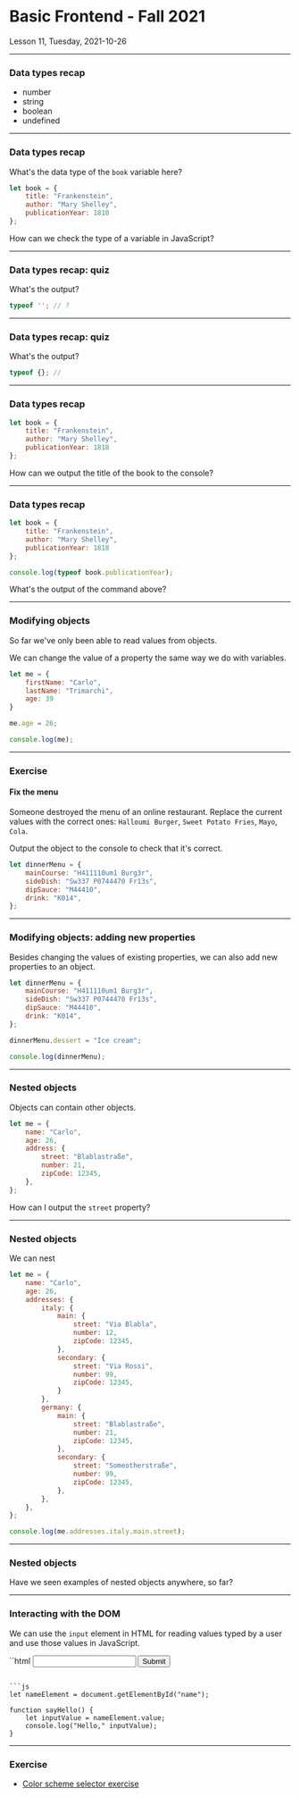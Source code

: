 <!-- .slide: id="lesson11" -->

# Basic Frontend - Fall 2021

Lesson 11, Tuesday, 2021-10-26

---

### Data types recap

- number
- string
- boolean
- undefined

---

### Data types recap

What's the data type of the `book` variable here?

```js
let book = {
    title: "Frankenstein",
    author: "Mary Shelley",
    publicationYear: 1818
};
```

How can we check the type of a variable in JavaScript?
<!-- .element: class="fragment" data-fragment-index="2" -->

---

### Data types recap: quiz

What's the output?

```js
typeof ''; // ?
```

---

### Data types recap: quiz

What's the output?

```js
typeof {}; // 
```

---

### Data types recap


```js
let book = {
    title: "Frankenstein",
    author: "Mary Shelley",
    publicationYear: 1818
};
```

How can we output the title of the book to the console?

---

### Data types recap

```js
let book = {
    title: "Frankenstein",
    author: "Mary Shelley",
    publicationYear: 1818
};

console.log(typeof book.publicationYear);
```

What's the output of the command above?

---

### Modifying objects

So far we've only been able to read values from objects.

We can change the value of a property the same way we do with variables.

```js
let me = {
    firstName: "Carlo",
    lastName: "Trimarchi",
    age: 39
}

me.age = 26;

console.log(me);
```

---

### Exercise
#### Fix the menu

Someone destroyed the menu of an online restaurant. Replace the current values with the correct ones: `Halloumi Burger`, `Sweet Potato Fries`, `Mayo`, `Cola`. 

Output the object to the console to check that it's correct.

```js
let dinnerMenu = {
    mainCourse: "H411110um1 Burg3r",
    sideDish: "Sw337 P0744470 Fr13s",
    dipSauce: "M44410",
    drink: "K014",
};
```

---

### Modifying objects: adding new properties

Besides changing the values of existing properties, we can also add new properties to an object.

```js
let dinnerMenu = {
    mainCourse: "H411110um1 Burg3r",
    sideDish: "Sw337 P0744470 Fr13s",
    dipSauce: "M44410",
    drink: "K014",
};

dinnerMenu.dessert = "Ice cream";

console.log(dinnerMenu);
```

---

### Nested objects

Objects can contain other objects.


```js
let me = {
    name: "Carlo",
    age: 26,
    address: {
        street: "Blablastraße",
        number: 21,
        zipCode: 12345,
    },
};
```

How can I output the `street` property?

---

### Nested objects

We can nest 

```js
let me = {
    name: "Carlo",
    age: 26,
    addresses: {
        italy: {
            main: {
                street: "Via Blabla",
                number: 12,
                zipCode: 12345,
            },
            secondary: {
                street: "Via Rossi",
                number: 99,
                zipCode: 12345,
            }
        },
        germany: {
            main: {
                street: "Blablastraße",
                number: 21,
                zipCode: 12345,
            },
            secondary: {
                street: "Someotherstraße",
                number: 99,
                zipCode: 12345,
            },
        },
    },
};

console.log(me.addresses.italy.main.street);
```

---

### Nested objects 

Have we seen examples of nested objects anywhere, so far?

---

### Interacting with the DOM

We can use the `input` element in HTML for reading values typed by a user and use those values in JavaScript.

``html
<input id="name" type="text">
<button onclick="sayHello();">Submit</button>
```

```js
let nameElement = document.getElementById("name");

function sayHello() {
    let inputValue = nameElement.value;
    console.log("Hello," inputValue);
}
```

---

### Exercise


- [Color scheme selector exercise](https://github.com/ReDI-School/js-berlin-2021-fall/tree/main/exercises/2021-10-26/color-scheme-selector)
